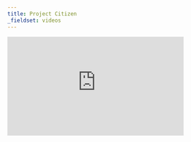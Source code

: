 ```yaml
---
title: Project Citizen
_fieldset: videos
---
```

<iframe src="http://player.vimeo.com/video/71032060?title=0&amp;byline=0&amp;portrait=0" width="400" height="225" frameborder="0" webkitAllowFullScreen mozallowfullscreen allowFullScreen></iframe>